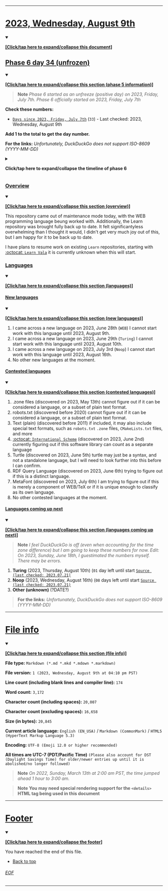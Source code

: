  	
***

# [2023, Wednesday, August 9th](#2023-Wednesday-August-9th)

<details open><summary><p lang="en"><b><u>[Click/tap here to expand/collapse this document]</u></b></p></summary>

## [Phase 6 day 34 (unfrozen)](#Phase-6-day-34-unfrozen)

<details open><summary><p lang="en"><b><u>[Click/tap here to expand/collapse this section (phase 5 information)]</u></b></p></summary>

> **Note** _Phase 6 started as an unfreeze (positive day) on 2023, Friday, July 7th. Phase 6 officially started on 2023, Friday, July 7th_

**Check these numbers:**

- [`Days since 2023, Friday, July 7th`](https://duckduckgo.com/?q=days+since+july+7th+2023&t=ffab&ia=answer) (`33`) - Last checked: 2023, Wednesday, August 9th

**Add 1 to the total to get the day number.**

**For the links:** _Unfortunately, DuckDuckGo does not support ISO-8609 (YYYY-MM-DD)_

<details><summary><p><b>Click/tap here to expand/collapse the timeline of phase 6</b></p></summary>

| #️⃣️ Day # | 🧊️ Frozen? | 📅️ Phase 6 date | 📓️ Notes |
|---|---|---|---|
| #️⃣️001 | ❌️ False ✖️ | 🗓️: 2023, Friday, July 7th | 🗒️: **Phase 6 started on 2023, Friday, July 7th. It is unofficially called `the Cairo phase` (since the first language worked with in the phase is the Cairo programming language) and will last until I reach 600 total languages. Previously, there was no structure for what qualified phase 5 to end or start, so a goal was needed. This change was long overdue.** _(worked with Cairo language)_ |
| #️⃣️002 | ✅️ True ☑️ | 🗓️: 2023, Saturday, July 8th | 🗒️: **No new languages were worked with today, a timeline was added, and icons were added for Cairo a day late** |
| #️⃣️003 | ✅️ True ☑️ | 🗓️: 2023, Sunday, July 9th | 🗒️: **No new languages were worked with today, no progress was made on the project, except for ANSI naming decisions for the next day** |
| #️⃣️004 | ❌️ False ✖️ | 🗓️: 2023, Monday, July 10th | 🗒️: **Work with the Plankalkül language was done today, but project language files could not be created due to a lack of string or comment support, and an inability to figure out how to do this with just numbers. The dail blog and timeline were also updated.** |
| #️⃣️005 | ❌️ False ✖️ | 🗓️: 2023, Tuesday, July 11th | 🗒️: **Work with the Whitespace language was done today, but the language was a difficult one, and I didn't have the time to finish today due to severe procrastination. My plan is to make a file for Whitespace with source code examples for every individual letter and character that I need, and then I can copy and paste it into an extremely long file. I have 2 more days to try and do this.** |
| #️⃣️006 | ✅️ True ☑️ | 🗓️: 2023, Wednesday, July 12th | 🗒️: **No new languages were worked with today, project language files for Whitespace were written, taking over an hour. It was fun, and I am told to regard it as an activity similar to a video game (leisure activity) rather than actual work, which will now apply to other EsoLangs as well. I contributed 2573 lines to the online collection of Whitespace source code. I also updated the Learn history log and timeline.** |
| #️⃣️007 | ❌️ False ✖️ | 🗓️: 2023, Thursday, July 13th | 🗒️: **Work was done with the Wisp language today in full. The history log was updated, and the timeline was also updated to include Emojis** |
| #️⃣️008 | ❌️ False ✖️ | 🗓️: 2023, Friday, July 14th | 🗒️: **Work was done with the XBase++ language today. The history log and timeline were also updated.** |
| #️⃣️009 | ❌️ False ✖️ | 🗓️: 2023, Saturday, July 15th | 🗒️: **Work was done with the SmPL language today. The history log and timeline were also updated. I will finally get a 10 day break in 2 days.** |
| #️⃣️010 | ❌️ False ✖️ | 🗓️: 2023, Sunday, July 16th | 🗒️: **Work was done with the GolfScript language today, although no actual code golf was actually done unfortunately. The history log and timeline were also updated. I will finally get a 10 day break in 1 day.** |
| #️⃣️011 | ❌️ False ✖️ | 🗓️: 2023, Monday, July 17th | 🗒️: **Work was done with the BennuGD language today. This is the last consecutive work day on this project for now in the field of new languages, this repository will go into maintenance mode for 10 days (until 2023, Friday, July 28th) The history log and timeline were also updated.** |
| #️⃣️012 | ✅️ True ☑️ | 🗓️: 2023, Tuesday, July 18th | 🗒️: **This repository went into maintenance mode today, as no new languages were worked with. The repository will continue to receive light updates until 2023, Friday, July 28th, until new languages are worked with again. The history log and timeline were updated today.** |
| #️⃣️013 | ✅️ True ☑️ | 🗓️: 2023, Wednesday, July 19th | 🗒️: **This repository stayed in maintenance mode today, as no new languages were worked with. The repository will continue to receive light updates until 2023, Friday, July 28th, until new languages are worked with again. The history log and timeline were updated today.** |
| #️⃣️014 | ✅️ True ☑️ | 🗓️: 2023, Thursday, July 20th | 🗒️: **This repository stayed in maintenance mode today, as no new languages were worked with. The repository will continue to receive light updates until 2023, Friday, July 28th, until new languages are worked with again. The history log and timeline were updated today. There are plans to attempt to get the Learn documentation in the main repository back up to date. I may have time today, I may not. It is currently a class C task.** |
| #️⃣️015 | ✅️ True ☑️ | 🗓️: 2023, Friday, July 21st | 🗒️: **This repository stayed in maintenance mode again today, as no new languages were worked with. The repository will continue to receive light updates until 2023, Friday, July 28th, until new languages are worked with again. The history log and timeline were updated today.** |
| #️⃣️016 | ✅️ True ☑️ | 🗓️: 2023, Saturday, July 22nd | 🗒️: **This repository stayed in maintenance mode again today, as no new languages were worked with. The repository will continue to receive light updates until 2023, Friday, July 28th, until new languages are worked with again. The history log and timeline were updated today. An upcoming vacation starts tomorrow, in which maintenance will continue normally. If I don't get back in time, something will need to be done regarding the Triton language.** |
| #️⃣️017 | ✅️ True ☑️ | 🗓️: 2023, Sunday, July 23rd | 🗒️: **This repository stayed in maintenance mode again today, as no new languages were worked with. The repository will continue to receive light updates until 2023, Friday, July 28th, until new languages are worked with again. The history log and timeline were updated today. Today was the first day of my 2023 July vacation.** |
| #️⃣️018 | ✅️ True ☑️ | 🗓️: 2023, Monday, July 24th | 🗒️: **This repository stayed in maintenance mode again today, as no new languages were worked with. The repository will continue to receive light updates until 2023, Friday, July 28th, until new languages are worked with again, meaning it is staying in maintenance mode for 3 more days. The history log and timeline were updated today. Today was the second day of my 2023 July vacation. I have began to increase research on the OpenAI Triton language today in preparation for Friday.** |
| #️⃣️019 | ✅️ True ☑️ | 🗓️: 2023, Tuesday, July 25th | 🗒️: **This repository stayed in maintenance mode again today, as no new languages were worked with. The repository will continue to receive light updates until 2023, Friday, July 28th, until new languages are worked with again, meaning it is staying in maintenance mode for 2 more days. The history log and timeline were updated today. Today was the third day of my 2023 July vacation. I am having some difficulty right now researching the OpenAI Triton language.** |
| #️⃣️020 | ✅️ True ☑️ | 🗓️: 2023, Wednesday, July 26th | 🗒️: **This repository stayed in maintenance mode again today, as no new languages were worked with. The repository will continue to receive light updates until 2023, Friday, July 28th, until new languages are worked with again, meaning it is staying in maintenance mode for 1 more day after today. The history log and timeline were updated today. Today was the fourth day of my 2023 July vacation. I have finally found a good source for OpenAI Triton source code, and have added my example today.** |
| #️⃣️021 | ✅️ True ☑️ | 🗓️: 2023, Thursday, July 27th | 🗒️: **This repository stayed in maintenance mode again today, as no new languages were worked with. The repository will continue to receive light updates until 2023, Friday, July 28th, until new languages are worked with again, meaning it is staying in maintenance mode for today, and go back to normal tomorrow. The history log and timeline were updated today. Today was the fifth and final day of my 2023 July vacation. I will work with OpenAI Triton tomorrow.** |
| #️⃣️022 | ❌️ False ✖️ | 🗓️: 2023, Friday, July 28th | 🗒️: **Maintenance mode was suspended, and work on new languages resumed today. I worked with the Triton (OpenAI) language today, and will take a 2 day maintenance mode break after this, and I will not resume with new languages until 2023, July 31st, when I work with the Mojo language. The history log and timeline were also updated.** |
| #️⃣️023 | ✅️ True ☑️ | 🗓️: 2023, Saturday, July 29th | 🗒️: **This repository went back into maintenance mode today, as no new languages were worked with. The repository will continue to receive light updates until 2023, Monday, July 31st, when the Mojo language will be worked with. The history log and timeline were updated today as usual.** |
| #️⃣️024 | ✅️ True ☑️ | 🗓️: 2023, Sunday, July 30th | 🗒️: **This repository stayed in maintenance mode today, as no new languages were worked with. The repository will continue to receive light updates until 2023, Monday, July 31st (tomorrow) when the Mojo language will be worked with. The history log and timeline were updated today as usual.** |
| #️⃣️025 | ❌️ False ✖️ | 🗓️: 2023, Monday, July 31st | 🗒️: **This repository went out of maintenance mode today, and will stay this way for 3 more days. Today, the Mojo language was worked with. Tomorrow, the MQL4 language will be worked with. I was not entirely mentally prepared for today. The Learn repository hasn't been properly updated in over a month, but the history log and timeline were again updated today.** |
| #️⃣️026 | ❌️ False ✖️ | 🗓️: 2023, Tuesday, August 1st | 🗒️: **This repository was out of maintenance mode today, and will stay this way for 2 more days. Today, the MQL4 language was worked with. Tomorrow, the MQL5 language will be worked with. The Learn repository hasn't been properly updated in over a month, but the history log and timeline were again updated today. There has been a real lack of discovery of new languages lately.** |
| #️⃣️027 | ❌️ False ✖️ | 🗓️: 2023, Wednesday, August 2nd | 🗒️: **This repository was out of maintenance mode today, and will stay this way for 1 more day. Today, the MQL5 language was worked with. Tomorrow, the CWeb language will be worked with. The Learn repository hasn't been properly updated in over a month, but the history log and timeline were again updated today. There has been a real lack of discovery of new languages lately.** |
| #️⃣️028 | ❌️ False ✖️ | 🗓️: 2023, Thursday, August 3rd | 🗒️: **This repository was out of maintenance mode today, and will go back into maintenance mode tomorrow. Today, the CWeb language was worked with. Tomorrow, maintenance mode will resume. I couldn't finish work with MQL5 last night, so that was finished today, alongside CWeb. The Learn repository hasn't been properly updated in over a month, but the history log and timeline were again updated today. There has been a real lack of discovery of new languages lately, I may have to manually discover new languages when the time comes again.** |
| #️⃣️029 | ✅️ True ☑️ | 🗓️: 2023, Friday, August 4th | 🗒️: **This repository went back into maintenance mode today, as no new languages were worked with. The repository will continue to receive light updates until 2023, Wednesday, August 9th (5 days) when the WEB language will be worked with. The history log and timeline were updated today as usual.** |
| #️⃣️030 | ✅️ True ☑️ | 🗓️: 2023, Saturday, August 5th | 🗒️: **This repository stayed in maintenance mode today, as no new languages were worked with. The repository will continue to receive light updates until 2023, Wednesday, August 9th (4 days) when the WEB language will be worked with. The history log and timeline were updated today as usual.** |
| #️⃣️031 | ✅️ True ☑️ | 🗓️: 2023, Sunday, August 6th | 🗒️: **This repository stayed in maintenance mode today, as no new languages were worked with. The repository will continue to receive light updates until 2023, Wednesday, August 9th (3 days) when the WEB language will be worked with. The history log and timeline were updated today as usual.** |
| #️⃣️032 | ✅️ True ☑️ | 🗓️: 2023, Monday, August 7th | 🗒️: **This repository stayed in maintenance mode today, as no new languages were worked with. The repository will continue to receive light updates until 2023, Wednesday, August 9th (2 days) when the WEB language will be worked with. The history log and timeline were updated today as usual.** |
| #️⃣️033 | ✅️ True ☑️ | 🗓️: 2023, Tuesday, August 8th | 🗒️: **This repository stayed in maintenance mode today, as no new languages were worked with. New graphics were added to the main repository, a new REPOLIST file was created, and the A-Z alphabetical list was updated. It wasn't a full update, but it was a lot better than lately. I was also considering adding a REPOLIST file to SNU 2D ProgrammingTools, but decided not to today. The repository will be updated tomorrow with the WEB programming language. The history log and timeline were also updated today as usual.** |
| #️⃣️034 | ❌️ False ✖️ | 🗓️: 2023, Wednesday, August 9th | 🗒️: **This repository came out of maintenance mode today, with the WEB programming language beung worked with. Additionally, the Learn repository was brought fully back up to date. It felt significantyless overwhelming than I thought it would, I didn't get very much joy out of this, but I am happy for it to be back up to date.** |


</details>

</details>

### [Overview](#Overview)

<details open><summary><p lang="en"><b><u>[Click/tap here to expand/collapse this section (overview)]</u></b></p></summary>

This repository came out of maintenance mode today, with the WEB programming language beung worked with. Additionally, the Learn repository was brought fully back up to date. It felt significantyless overwhelming than I thought it would, I didn't get very much joy out of this, but I am happy for it to be back up to date.

I have plans to resume work on existing `Learn` repositories, starting with [:octocat: `Learn Vala`](https://github.com/seanpm2001/Learn-Vala/) it is currently unknown when this will start.

</details>

### [Languages](#Languages)

<details open><summary><p lang="en"><b><u>[Click/tap here to expand/collapse this section (languages)]</u></b></p></summary>

#### [New languages](#New-languages)

<details open><summary><p lang="en"><b><u>[Click/tap here to expand/collapse this section (new languages)]</u></b></p></summary>

1. I came across a new language on 2023, June 28th (`WEB`) I cannot start work with this language until 2023, August 9th.
2. I came across a new language on 2023, June 29th (`Turing`) I cannot start work with this language until 2023, August 10th.
3. I came across a new language on 2023, July 3rd (`Noop`) I cannot start work with this language until 2023, August 16th.
4. No other new languages at the moment.

</details> <!-- End: New languages !-->

#### [Contested languages](#Contested-languages)

<details open><summary><p lang="en"><b><u>[Click/tap here to expand/collapse this section (contested languages)]</u></b></p></summary>

1. .zone files (discovered on 2023, May 13th) cannot figure out if it can be considered a language, or a subset of plain text format.
2. robots.txt (discovered before 2020) cannot figure out if it can be considered a language, or a subset of plain text format.
3. Text (plain) (discovered before 2011) if included, it may also include special text formats, such as `robots.txt` `.zone` files, `CMakeLists.txt` files, and more
4. [:octocat: `International Scheme`](https://github.com/metaphorm/international-scheme/) (discovered on 2023, June 2nd) currently figuring out if this software library can count as a separate language
5. Turtle (discovered on 2023, June 5th) turtle may just be a syntax, and not a standalone language, but I will need to look further into this before I can confirm.
6. RDF Query Language (discovered on 2023, June 6th) trying to figure out if this is a distinct language.
7. MetaFont (discovered on 2023, July 6th) I am trying to figure out if this is merely a component of WEB/TeX or if it is unique enough to classify as its own language.
8. No other contested languages at the moment.

</details> <!-- End: Contested languages !-->

#### [Languages coming up next](#Languages-coming-up-next)

<details open><summary><p lang="en"><b><u>[Click/tap here to expand/collapse this section (languages coming up next)]</u></b></p></summary>

> **Note** _I feel DuckDuckGo is off (even when accounting for the time zone difference) but I am going to keep these numbers for now. Edit: On 2023, Sunday, June 18th, I guestimated the numbers myself. There may be errors._

1. **Turing** (2023, Thursday, August 10th) (`01` day left until start [`Source (last checked: 2023.07.21)`](https://duckduckgo.com/?q=days+until+August+10th+2023&t=ffab&ia=answer)
2. **Noop** (2023, Wednesday, August 16th) (`08` days left until start [`Source (last checked: 2023.07.21)`](https://duckduckgo.com/?q=days+until+August+16th+2023&t=ffab&ia=answer)
3. **Other (unknown)** (?DATE?)

> **For the links:** _Unfortunately, DuckDuckGo does not support ISO-8609 (YYYY-MM-DD)_

</details> <!-- End: Languages coming up next !-->

<!-- Today wasn't planned to be a development day for new repositories. I am taking a temporary break from it to work on other projects. If I can gather more languages, I might start phase 4 (2022) earlier. <!-- Work is being done to get the [`Learn`](https://github.com/seanpm2001/Learn/) repository back up to date, as I couldn't keep up in the last 3 days of phase 3 of 2022. The current phase finished yesterday (2022, Tuesday, November 29th) new repositories are expected to start being created at an unknown time in 2022 December. !--> 

</details> <!-- End: languages !-->
<!-- This is the end of phase 4 (2022) of the acceleration project for `seanpm2001/Learn`. !-->

***

# [File info](#File-info)

<details open><summary><p lang="en"><b><u>[Click/tap here to expand/collapse this section (file info)]</u></b></p></summary>

**File type:** `Markdown (*.md *.mkd *.mdown *.markdown)`

**File version:** `1 (2023, Wednesday, August 9th at 04:10 pm PST)`

**Line count (including blank lines and compiler line):** `174`

**Word count:** `3,172`

**Character count (including spaces):** `20,007`

**Character count (excluding spaces):** `16,658`

**Size (in bytes):** `20,845`

**Current article language:** `English (EN_USA)` / `Markdown (CommonMark)` / `HTML5 (HyperText Markup Language 5.3)`

**Encoding:** `UTF-8 (Emoji 12.0 or higher recommended)`

**All times are UTC-7 (PDT/Pacific Time)** `(Please also account for DST (Daylight Savings Time) for older/newer entries up until it is abolished/no longer followed)`

> **Note** _On 2022, Sunday, March 13th at 2:00 am PST, the time jumped ahead 1 hour to 3:00 am._

> **Note** **You may need special rendering support for the `<details>` HTML tag being used in this document**

</details>

</details>

***

# [Footer](#Footer)

<details open><summary><p lang="en"><b><u>[Click/tap here to expand/collapse the footer]</u></b></p></summary>

You have reached the end of this file.

- [Back to top](#2023-Wednesday-August-9th)

</details>

###### [EOF](#EOF)

***
